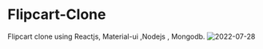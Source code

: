 # Flipcart-Clone
Flipcart clone using Reactjs, Material-ui ,Nodejs , Mongodb. 
![2022-07-28](https://user-images.githubusercontent.com/98448110/181419049-2168056a-73f2-47d9-839c-d38e0fbfaae7.png)
